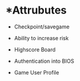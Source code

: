 # *Attrubutes

* Checkpoint/savegame

* Ability to increase risk

* Highscore Board

* Authentication into BIOS

* Game User Profile 

